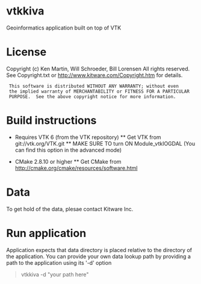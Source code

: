 vtkkiva
=======
Geoinformatics application built on top of VTK

License
=======
  Copyright (c) Ken Martin, Will Schroeder, Bill Lorensen
  All rights reserved.
  See Copyright.txt or http://www.kitware.com/Copyright.htm for details.

     This software is distributed WITHOUT ANY WARRANTY; without even
     the implied warranty of MERCHANTABILITY or FITNESS FOR A PARTICULAR
     PURPOSE.  See the above copyright notice for more information.

Build instructions
=================
* Requires VTK 6 (from the VTK repository)
** Get VTK from git://vtk.org/VTK.git
** MAKE SURE TO turn ON Module_vtkIOGDAL (You can find this option in the advanced mode)

* CMake 2.8.10 or higher
** Get CMake from http://cmake.org/cmake/resources/software.html

Data
====
To get hold of the data, plesae contact Kitware Inc.

Run application
===============
Application expects that data directory is placed relative to the
directory of the application.  You can provide your own data lookup path 
by providing a path to the application using its '-d' option

> vtkkiva -d "your path here"





